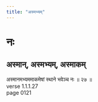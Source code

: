 ```yaml
---
title: "अस्मभ्यम्"
---
```


# नः
## अस्मान्, अस्मभ्यम्, अस्माकम्
अस्मानमभ्यममाकमेषां स्थाने भवेञ्च नः ॥ २७ ॥<BR>verse 1.1.1.27<BR>page 0121

